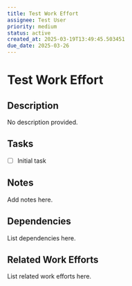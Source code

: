 ```yaml
---
title: Test Work Effort
assignee: Test User
priority: medium
status: active
created_at: 2025-03-19T13:49:45.503451
due_date: 2025-03-26
---
```


# Test Work Effort

## Description
No description provided.

## Tasks
- [ ] Initial task

## Notes
Add notes here.

## Dependencies
List dependencies here.

## Related Work Efforts
List related work efforts here.